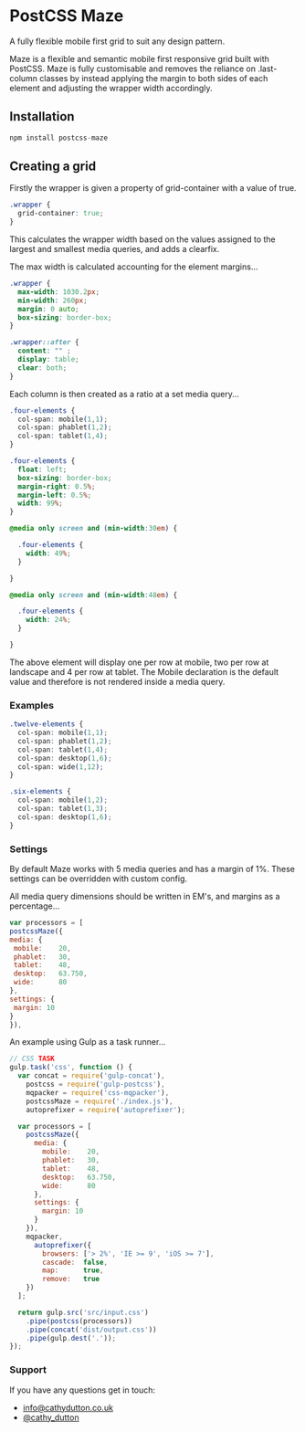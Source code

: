 # PostCSS Maze

A fully flexible mobile first grid to suit any design pattern.

[PostCSS]: https://github.com/postcss/postcss
[ci-img]:  https://travis-ci.org/cathydutton/postcss-maze.svg
[ci]:      https://travis-ci.org/cathydutton/postcss-maze


Maze is a flexible and semantic mobile first responsive grid built with PostCSS. Maze is fully customisable and removes the reliance on .last-column classes by instead applying the margin to both sides of each element and adjusting the wrapper width accordingly.


## Installation

```js
npm install postcss-maze
```


## Creating a grid

Firstly the wrapper is given a property of grid-container with a value of true.

```css
.wrapper {
  grid-container: true;
}
```

This calculates the wrapper width based on the values assigned to the largest and smallest media queries, and adds a clearfix.

The max width is calculated accounting for the element margins...

```css
.wrapper {
  max-width: 1030.2px;
  min-width: 260px;
  margin: 0 auto;
  box-sizing: border-box;
}

.wrapper::after {
  content: "" ;
  display: table;
  clear: both;
}
```
Each column is then created as a ratio at a set media query...

```css
.four-elements {
  col-span: mobile(1,1);
  col-span: phablet(1,2);
  col-span: tablet(1,4);
}
```

```css
.four-elements {
  float: left;
  box-sizing: border-box;
  margin-right: 0.5%;
  margin-left: 0.5%;
  width: 99%;
}

@media only screen and (min-width:30em) {

  .four-elements {
    width: 49%;
  }

}

@media only screen and (min-width:48em) {

  .four-elements {
    width: 24%;
  }

}
```

The above element will display one per row at mobile, two per row at landscape and 4 per row at tablet. The Mobile declaration is the default value and therefore is not rendered inside a media query.

### Examples

```css
.twelve-elements {
  col-span: mobile(1,1);
  col-span: phablet(1,2);
  col-span: tablet(1,4);
  col-span: desktop(1,6);
  col-span: wide(1,12);
}
```

```css
.six-elements {
  col-span: mobile(1,2);
  col-span: tablet(1,3);
  col-span: desktop(1,6);
}
```

### Settings

By default Maze works with 5 media queries and has a margin of 1%. These settings can be overridden with custom config.

All media query dimensions should be written in EM's, and margins as a percentage...

```js
var processors = [
postcssMaze({
media: {
 mobile:    20,
 phablet:   30,
 tablet:    48,
 desktop:   63.750,
 wide:      80
},
settings: {
 margin: 10
}
}),
```

An example using Gulp as a task runner...

```js
// CSS TASK
gulp.task('css', function () {
  var concat = require('gulp-concat'),
    postcss = require('gulp-postcss'),
    mqpacker = require('css-mqpacker'),
    postcssMaze = require('./index.js'),
    autoprefixer = require('autoprefixer');

  var processors = [
    postcssMaze({
      media: {
        mobile:    20,
        phablet:   30,
        tablet:    48,
        desktop:   63.750,
        wide:      80
      },
      settings: {
        margin: 10
      }
    }),
    mqpacker,
      autoprefixer({
        browsers: ['> 2%', 'IE >= 9', 'iOS >= 7'],
        cascade:  false,
        map:      true,
        remove:   true
    })
  ];

  return gulp.src('src/input.css')
    .pipe(postcss(processors))
    .pipe(concat('dist/output.css'))
    .pipe(gulp.dest('.'));
});


```

### Support
If you have any questions get in touch:

-   [info@cathydutton.co.uk](mailto:info@cathydutton.co.uk)
-   [@cathy_dutton](http://twitter.com/cathy_dutton)
